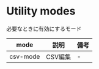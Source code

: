 Utility modes
=============

必要なときに有効にするモード

| mode | 説明 | 備考 |
|------|------|------|
| csv-mode | CSV編集 | - |
